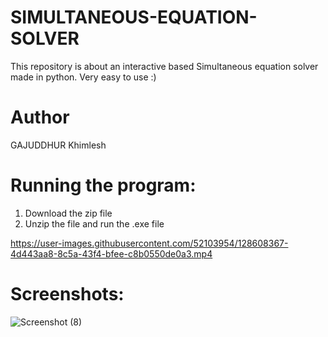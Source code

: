 # SIMULTANEOUS-EQUATION-SOLVER

This repository is about an interactive based Simultaneous equation solver made in python.
Very easy to use :)

# __**Author**__

GAJUDDHUR Khimlesh

# __**Running the program:**__

1. Download the zip file
2. Unzip the file and run the .exe file

https://user-images.githubusercontent.com/52103954/128608367-4d443aa8-8c5a-43f4-bfee-c8b0550de0a3.mp4

# __**Screenshots:**__

![Screenshot (8)](https://user-images.githubusercontent.com/52103954/128608452-c952b745-aac0-45ee-bb9e-6b96b2291f88.png)
